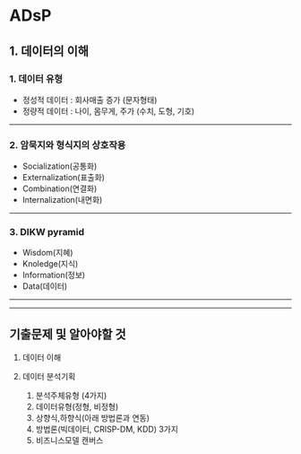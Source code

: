 # ADsP

## 1. 데이터의 이해
### 1. 데이터 유형
  - 정성적 데이터 : 회사매출 증가 (문자형태)
  - 정량적 데이터 : 나이, 몸무게, 주가 (수치, 도형, 기호)

---

### 2. 암묵지와 형식지의 상호작용
  - Socialization(공통화)
  - Externalization(표출화)
  - Combination(연결화)
  - Internalization(내면화)

---

### 3. DIKW pyramid
  - Wisdom(지혜)
  - Knoledge(지식)
  - Information(정보)
  - Data(데이터)

---

---

## 기출문제 및 알아야할 것

1. 데이터 이해

2. 데이터 분석기획
    1. 분석주체유형 (4가지)  
    2. 데이터유형(정형, 비정형)  
    3. 상향식,하향식(아래 방법론과 연동)  
    4. 방법론(빅데이터, CRISP-DM, KDD) 3가지  
    5. 비즈니스모델 캔버스 